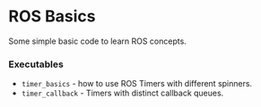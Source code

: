 # ROS Basics
Some simple basic code to learn ROS concepts. 
### Executables
* `timer_basics` - how to use ROS Timers with different spinners.
* `timer_callback` -  Timers with distinct callback queues.